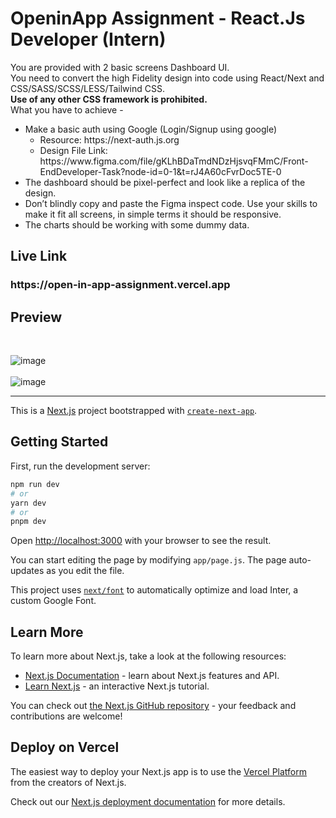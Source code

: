 # OpeninApp Assignment - React.Js Developer (Intern)
You are provided with 2 basic screens Dashboard UI. <br/>
You need to convert the high Fidelity design into code using React/Next and CSS/SASS/SCSS/LESS/Tailwind CSS. <br/>
<b>Use of any other CSS framework is prohibited.</b> <br/>
What you have to achieve -<br/>
<ul>
  <li>
    Make a basic auth using Google (Login/Signup using google)
    <ul>
      <li>Resource: https://next-auth.js.org</li>
      <li>Design File Link: https://www.figma.com/file/gKLhBDaTmdNDzHjsvqFMmC/Front-EndDeveloper-Task?node-id=0-1&t=rJ4A60cFvrDoc5TE-0</li>
    </ul>
  </li>
  <li>
    The dashboard should be pixel-perfect and look like a replica of the design.
  </li>
  <li>
    Don’t blindly copy and paste the Figma inspect code. Use your skills to make it fit all screens, in simple terms it should be responsive.
  </li>
  <li>
    The charts should be working with some dummy data.
  </li>
</ul>


## Live Link
<h3>https://open-in-app-assignment.vercel.app</h3>

## Preview 
<br/>

![image](https://github.com/PrateekPheonix/OpenInApp-Assignment/assets/76847182/a412d23f-f12a-442d-86fb-ab60ff17eb70)
<br/>
<br/>
![image](https://github.com/PrateekPheonix/OpenInApp-Assignment/assets/76847182/87ce8c90-22f9-45cf-8948-7a606301205b)


<hr/>

This is a [Next.js](https://nextjs.org/) project bootstrapped with [`create-next-app`](https://github.com/vercel/next.js/tree/canary/packages/create-next-app).

## Getting Started

First, run the development server:

```bash
npm run dev
# or
yarn dev
# or
pnpm dev
```

Open [http://localhost:3000](http://localhost:3000) with your browser to see the result.

You can start editing the page by modifying `app/page.js`. The page auto-updates as you edit the file.

This project uses [`next/font`](https://nextjs.org/docs/basic-features/font-optimization) to automatically optimize and load Inter, a custom Google Font.

## Learn More

To learn more about Next.js, take a look at the following resources:

- [Next.js Documentation](https://nextjs.org/docs) - learn about Next.js features and API.
- [Learn Next.js](https://nextjs.org/learn) - an interactive Next.js tutorial.

You can check out [the Next.js GitHub repository](https://github.com/vercel/next.js/) - your feedback and contributions are welcome!

## Deploy on Vercel

The easiest way to deploy your Next.js app is to use the [Vercel Platform](https://vercel.com/new?utm_medium=default-template&filter=next.js&utm_source=create-next-app&utm_campaign=create-next-app-readme) from the creators of Next.js.

Check out our [Next.js deployment documentation](https://nextjs.org/docs/deployment) for more details.
